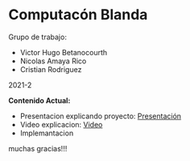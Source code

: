 # Computacón Blanda

Grupo de trabajo: 
* Victor Hugo Betanocourth
* Nicolas Amaya Rico
* Cristian Rodriguez

2021-2

<b>Contenido Actual:</b>
* Presentacion explicando proyecto: <a href="https://www.canva.com/design/DAExcygEzbI/ZWp6msjSjwvHvn_LrSCyIQ/view?utm_content=DAExcygEzbI&utm_campaign=designshare&utm_medium=link&utm_source=sharebutton" tittle="Presentacion  interactiva"> Presentación </a>
* Video explicacion:  <a href="https://drive.google.com/file/d/1BKPFJME4BpX4Nu3mzq1UNNvwlOqcARCo/view?usp=sharing" tittle="Video explicativo"> Video </a>
* Implemantacion

muchas gracias!!!

